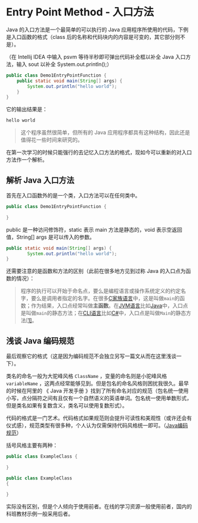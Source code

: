 # Entry Point Method - 入口方法

Java 的入口方法是一个最简单的可以执行的 Java 应用程序所使用的代码，下例是入口函数的格式（class 后的名称和代码块内的内容是可变的，其它部分则不是）。

（在 Intellij IDEA 中输入 psvm 等待半秒即可弹出代码补全框以补全 Java 入口方法，输入 sout 以补全 System.out.println();）

```java
public class Demo1EntryPointFunction {
    public static void main(String[] args) {
        System.out.println("hello world");
    }
}
```

它的输出结果是：

```java
hello world
```

> 这个程序虽然很简单，但所有的 Java 应用程序都具有这种结构，因此还是值得花一些时间来研究的。

在第一次学习的时候只能强行的去记忆入口方法的格式，现如今可以重新的对入口方法作一个解析。

## 解析 Java 入口方法

首先在入口函数外的是一个类，入口方法可以在任何类中。

```java
public class Demo1EntryPointFunction {
    
}
```

public 是一种访问修饰符，static 表示 main 方法是静态的，void 表示空返回值，String[] args 是可以传入的参数。

```java
public static void main(String[] args) {
        System.out.println("hello world");
}
```

还需要注意的是函数和方法的区别（此前在很多地方见到过称 Java 的入口点为函数的情况）：

> 程序的执行可以开始于命名点，要么是编程语言或操作系统定义的约定名字，要么是调用者指定的名字。在很多[C家族语言](https://zh.m.wikipedia.org/w/index.php?title=C家族编程语言列表&action=edit&redlink=1)中，这是叫做`main`的函数；作为结果，入口点经常叫做**主函数**。在[JVM语言](https://zh.m.wikipedia.org/w/index.php?title=JVM语言列表&action=edit&redlink=1)比如[Java](https://zh.m.wikipedia.org/wiki/Java)中，入口点是叫做`main`的静态方法；在[CLI语言](https://zh.m.wikipedia.org/w/index.php?title=CLI语言列表&action=edit&redlink=1)比如[C#](https://zh.m.wikipedia.org/wiki/C)中，入口点是叫做`Main`的静态方法[[1\]](https://zh.m.wikipedia.org/zh/入口点#cite_note-1)。

## 浅谈 Java 编码规范

最后观察它的格式（这是因为编码规范不会独立另写一篇文从而在这里浅谈一下）。

类名的命名一般为大驼峰风格 `ClassName` ，变量的命名则是小驼峰风格 `variableName` ，这两点经常能够见到。但是包名的命名风格则困扰我很久。最早的时候在阿里的 《 Java 开发手册 》找到了所有命名对应的规范（包名统一使用小写，点分隔符之间有且仅有一个自然语义的英语单词。包名统一使用单数形式，但是类名如果有复数含义，类名可以使用复数形式）。

代码的格式是一门艺术。代码格式如果规范则会提升可读性和美观性（或许还会有仪式感），规范类型有很多种，个人认为仅需保持代码风格统一即可。（[Java编码规范](https://github.com/wanfangdata/guide/blob/master/java%E5%BC%80%E5%8F%91%E8%A7%84%E8%8C%83/%E7%BC%96%E7%A0%81%E8%A7%84%E8%8C%83.md)）

括号风格主要有两种：

```java
public class ExampleClass {
    
}
```

```java
public class ExampleClass 
{
    
}
```

实际没有区别，但是个人倾向于使用前者。在线的学习资源一般使用前者，国内的科班教材示例一般采用后者。